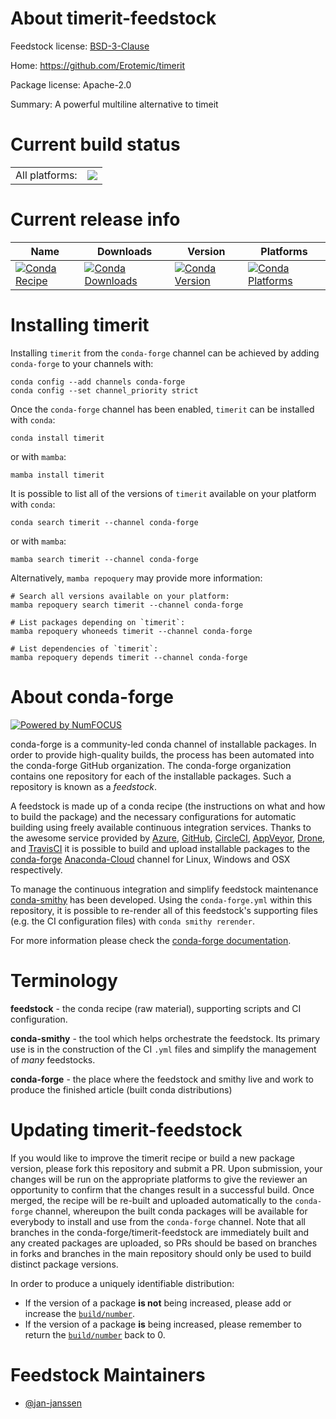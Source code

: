 About timerit-feedstock
=======================

Feedstock license: [BSD-3-Clause](https://github.com/conda-forge/timerit-feedstock/blob/main/LICENSE.txt)

Home: https://github.com/Erotemic/timerit

Package license: Apache-2.0

Summary: A powerful multiline alternative to timeit

Current build status
====================


<table><tr><td>All platforms:</td>
    <td>
      <a href="https://dev.azure.com/conda-forge/feedstock-builds/_build/latest?definitionId=18565&branchName=main">
        <img src="https://dev.azure.com/conda-forge/feedstock-builds/_apis/build/status/timerit-feedstock?branchName=main">
      </a>
    </td>
  </tr>
</table>

Current release info
====================

| Name | Downloads | Version | Platforms |
| --- | --- | --- | --- |
| [![Conda Recipe](https://img.shields.io/badge/recipe-timerit-green.svg)](https://anaconda.org/conda-forge/timerit) | [![Conda Downloads](https://img.shields.io/conda/dn/conda-forge/timerit.svg)](https://anaconda.org/conda-forge/timerit) | [![Conda Version](https://img.shields.io/conda/vn/conda-forge/timerit.svg)](https://anaconda.org/conda-forge/timerit) | [![Conda Platforms](https://img.shields.io/conda/pn/conda-forge/timerit.svg)](https://anaconda.org/conda-forge/timerit) |

Installing timerit
==================

Installing `timerit` from the `conda-forge` channel can be achieved by adding `conda-forge` to your channels with:

```
conda config --add channels conda-forge
conda config --set channel_priority strict
```

Once the `conda-forge` channel has been enabled, `timerit` can be installed with `conda`:

```
conda install timerit
```

or with `mamba`:

```
mamba install timerit
```

It is possible to list all of the versions of `timerit` available on your platform with `conda`:

```
conda search timerit --channel conda-forge
```

or with `mamba`:

```
mamba search timerit --channel conda-forge
```

Alternatively, `mamba repoquery` may provide more information:

```
# Search all versions available on your platform:
mamba repoquery search timerit --channel conda-forge

# List packages depending on `timerit`:
mamba repoquery whoneeds timerit --channel conda-forge

# List dependencies of `timerit`:
mamba repoquery depends timerit --channel conda-forge
```


About conda-forge
=================

[![Powered by
NumFOCUS](https://img.shields.io/badge/powered%20by-NumFOCUS-orange.svg?style=flat&colorA=E1523D&colorB=007D8A)](https://numfocus.org)

conda-forge is a community-led conda channel of installable packages.
In order to provide high-quality builds, the process has been automated into the
conda-forge GitHub organization. The conda-forge organization contains one repository
for each of the installable packages. Such a repository is known as a *feedstock*.

A feedstock is made up of a conda recipe (the instructions on what and how to build
the package) and the necessary configurations for automatic building using freely
available continuous integration services. Thanks to the awesome service provided by
[Azure](https://azure.microsoft.com/en-us/services/devops/), [GitHub](https://github.com/),
[CircleCI](https://circleci.com/), [AppVeyor](https://www.appveyor.com/),
[Drone](https://cloud.drone.io/welcome), and [TravisCI](https://travis-ci.com/)
it is possible to build and upload installable packages to the
[conda-forge](https://anaconda.org/conda-forge) [Anaconda-Cloud](https://anaconda.org/)
channel for Linux, Windows and OSX respectively.

To manage the continuous integration and simplify feedstock maintenance
[conda-smithy](https://github.com/conda-forge/conda-smithy) has been developed.
Using the ``conda-forge.yml`` within this repository, it is possible to re-render all of
this feedstock's supporting files (e.g. the CI configuration files) with ``conda smithy rerender``.

For more information please check the [conda-forge documentation](https://conda-forge.org/docs/).

Terminology
===========

**feedstock** - the conda recipe (raw material), supporting scripts and CI configuration.

**conda-smithy** - the tool which helps orchestrate the feedstock.
                   Its primary use is in the construction of the CI ``.yml`` files
                   and simplify the management of *many* feedstocks.

**conda-forge** - the place where the feedstock and smithy live and work to
                  produce the finished article (built conda distributions)


Updating timerit-feedstock
==========================

If you would like to improve the timerit recipe or build a new
package version, please fork this repository and submit a PR. Upon submission,
your changes will be run on the appropriate platforms to give the reviewer an
opportunity to confirm that the changes result in a successful build. Once
merged, the recipe will be re-built and uploaded automatically to the
`conda-forge` channel, whereupon the built conda packages will be available for
everybody to install and use from the `conda-forge` channel.
Note that all branches in the conda-forge/timerit-feedstock are
immediately built and any created packages are uploaded, so PRs should be based
on branches in forks and branches in the main repository should only be used to
build distinct package versions.

In order to produce a uniquely identifiable distribution:
 * If the version of a package **is not** being increased, please add or increase
   the [``build/number``](https://docs.conda.io/projects/conda-build/en/latest/resources/define-metadata.html#build-number-and-string).
 * If the version of a package **is** being increased, please remember to return
   the [``build/number``](https://docs.conda.io/projects/conda-build/en/latest/resources/define-metadata.html#build-number-and-string)
   back to 0.

Feedstock Maintainers
=====================

* [@jan-janssen](https://github.com/jan-janssen/)

